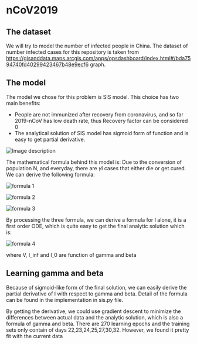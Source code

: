 # nCoV2019
## The dataset
  We will try to model the number of infected people in China.
  The dataset of number infected cases for this repository is taken from https://gisanddata.maps.arcgis.com/apps/opsdashboard/index.html#/bda7594740fd40299423467b48e9ecf6 graph.
## The model
  The model we chose for this problem is SIS model. This choice has two main benefits:
  - People are not immunized after recovery from coronavirus, and so far 2019-nCoV has low death rate, thus Recovery factor can be considered 0
  - The analytical solution of SIS model has sigmoid form of function and is easy to get partial derivative.

![Image description](https://upload.wikimedia.org/wikipedia/commons/1/16/SIS.PNG)

The mathematical formula behind this model is:
Due to the conversion of population N, and everyday, there are $\gamma$I cases that either die or get cured. We can derive the following formula:

![formula 1](https://wikimedia.org/api/rest_v1/media/math/render/svg/0934138588adcfd8b863be3c4146a1f75eaddf66)

![formula 2](https://wikimedia.org/api/rest_v1/media/math/render/svg/4d4f9fc0563a23d87a12a95dbb48cd9fe74da056)

![formula 3](https://wikimedia.org/api/rest_v1/media/math/render/svg/d4007ba3ffec77a5a074486d70022ec848545106)

By processing the three formula, we can derive a formula for I alone, it is a first order ODE, which is quite easy to get the final analytic solution which is:

![formula 4](https://wikimedia.org/api/rest_v1/media/math/render/svg/2bbb7fa85bab0e6a73d51291f91825e9f37cce65)

where V, I_inf and I_0 are function of gamma and beta

## Learning gamma and beta

Because of sigmoid-like form of the final solution, we can easily derive the partial derivative of I with respect to gamma and beta. Detail of the formula can be found in the implementation in sis.py file.

By getting the derivative, we could use gradient descent to minimize the differences between actual data and the analytic solution, which is also a formula of gamma and beta. There are 270 learning epochs and the training sets only contain of days 22,23,24,25,27,30,32. However, we found it pretty fit with the current data

